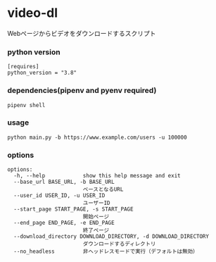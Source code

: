 # video-dl

Webページからビデオをダウンロードするスクリプト

### python version

```
[requires]
python_version = "3.8"
```


### dependencies(pipenv and pyenv required)

```
pipenv shell
```

### usage 

```
python main.py -b https://www.example.com/users -u 100000
```

### options

```
options:
  -h, --help            show this help message and exit
  --base_url BASE_URL, -b BASE_URL
                        ベースとなるURL
  --user_id USER_ID, -u USER_ID
                        ユーザーID
  --start_page START_PAGE, -s START_PAGE
                        開始ページ
  --end_page END_PAGE, -e END_PAGE
                        終了ページ
  --download_directory DOWNLOAD_DIRECTORY, -d DOWNLOAD_DIRECTORY
                        ダウンロードするディレクトリ
  --no_headless         非ヘッドレスモードで実行（デフォルトは無効）
```